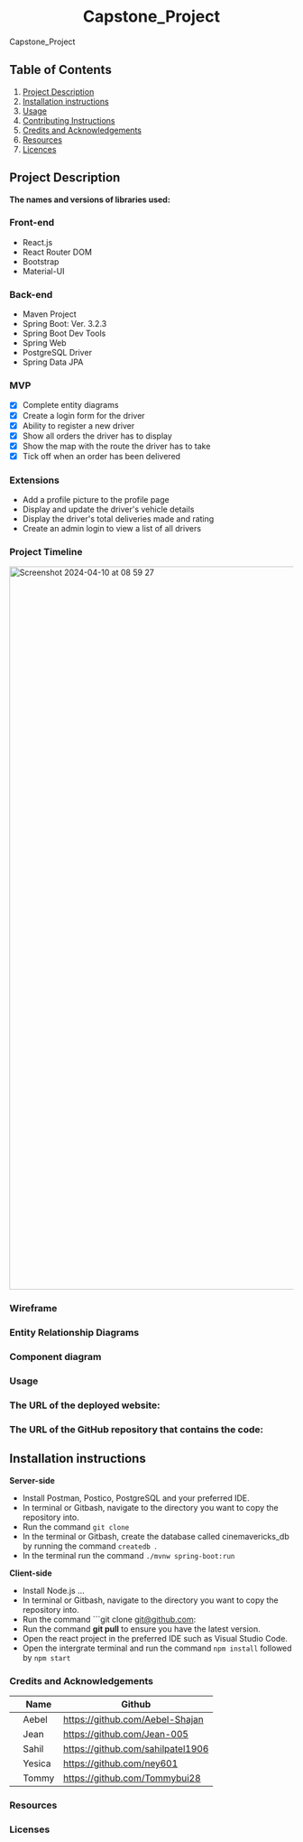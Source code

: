 <h1 align="center" id="title">Capstone_Project</h1>Capstone_Project

## Table of Contents
1. [Project Description](#project-description)
2. [Installation instructions](#installation-instructions)
3. [Usage](#usage)
4. [Contributing Instructions](#contributing-instructions)
5. [Credits and Acknowledgements](#credits-and-acknowledgements)
6. [Resources](#resources)
7. [Licences](#licences)

## Project Description



**The names and versions of libraries used:**

### Front-end
- React.js
- React Router DOM
- Bootstrap
- Material-UI

### Back-end
- Maven Project
- Spring Boot: Ver. 3.2.3
- Spring Boot Dev Tools
- Spring Web
- PostgreSQL Driver
- Spring Data JPA





### MVP
* [x] Complete entity diagrams
* [x] Create a login form for the driver
* [x] Ability to register a new driver
* [x] Show all orders the driver has to display
* [x] Show the map with the route the driver has to take
* [x] Tick off when an order has been delivered  

### Extensions
- Add a profile picture to the profile page
- Display and update the driver's vehicle details
- Display the driver's total deliveries made and rating
- Create an admin login to view a list of all drivers


### Project Timeline


<img width="1282" alt="Screenshot 2024-04-10 at 08 59 27" src="https://github.com/Jean-005/Capstone_Project/assets/156692751/9e4699f0-01fd-42b7-96ce-6b807a437367">



### Wireframe


### Entity Relationship Diagrams


### Component diagram


### Usage


### The URL of the deployed website:



### The URL of the GitHub repository that contains the code:



## Installation instructions

**Server-side**

- Install Postman, Postico, PostgreSQL and your preferred IDE.
- In terminal or Gitbash, navigate to the directory you want to copy the repository into. 
- Run the command ```git clone ```
- In the terminal or Gitbash, create the database called cinemavericks_db by running the command ```createdb ```.
- In the terminal run the command ```./mvnw spring-boot:run```



**Client-side**

- Install Node.js ...
- In terminal or Gitbash, navigate to the directory you want to copy the repository into. 
- Run the command ```git clone git@github.com:
- Run the command **git pull** to ensure you have the latest version.
- Open the react project in the preferred IDE such as Visual Studio Code.
- Open the intergrate terminal and run the command ```npm install``` followed by ```npm start```


### Credits and Acknowledgements

|    |  Name   |         Github                   |
|----|---------|--------------------------------- |
|    | Aebel   | https://github.com/Aebel-Shajan  |
|    | Jean    | https://github.com/Jean-005      |
|    | Sahil   | https://github.com/sahilpatel1906|
|    | Yesica  | https://github.com/ney601        |
|    | Tommy   | https://github.com/Tommybui28    |

### Resources

### Licenses

